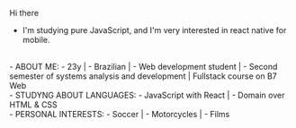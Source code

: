  Hi there

- I'm studying pure JavaScript, and I'm very interested in react native for mobile.
<br>
- ABOUT ME:
- 23y |
- Brazilian |
- Web development student |
- Second semester of systems analysis and development |
Fullstack course on B7 Web
<br>
- STUDYNG ABOUT LANGUAGES:
- JavaScript with React |
- Domain over HTML & CSS 
<br>
- PERSONAL INTERESTS:
- Soccer | 
- Motorcycles |
- Films 
